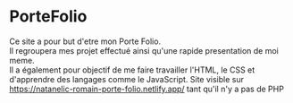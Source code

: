 # PorteFolio

Ce site a pour but d'etre mon Porte Folio.  
Il regroupera mes projet effectué ainsi qu'une rapide presentation de moi meme.  
Il a également pour objectif de me faire travailler l'HTML, le CSS et d'apprendre des langages comme le JavaScript.
Site visible sur https://natanelic-romain-porte-folio.netlify.app/ tant qu'il n'y a pas de PHP
